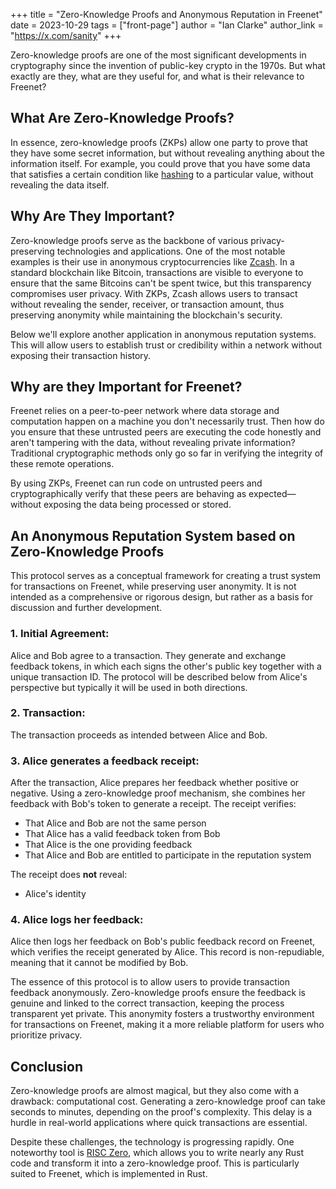 +++
title = "Zero-Knowledge Proofs and Anonymous Reputation in Freenet"
date = 2023-10-29
tags = ["front-page"]
author = "Ian Clarke"
author_link = "https://x.com/sanity"
+++

Zero-knowledge proofs are one of the most significant developments in cryptography since the
invention of public-key crypto in the 1970s. But what exactly are they, what are they useful for,
and what is their relevance to Freenet?

## What Are Zero-Knowledge Proofs?

In essence, zero-knowledge proofs (ZKPs) allow one party to prove that they have some secret
information, but without revealing anything about the information itself. For example, you could
prove that you have some data that satisfies a certain condition like
[hashing](https://en.wikipedia.org/wiki/Hash_function) to a particular value, without revealing the
data itself.

## Why Are They Important?

Zero-knowledge proofs serve as the backbone of various privacy-preserving technologies and
applications. One of the most notable examples is their use in anonymous cryptocurrencies like
[Zcash](https://z.cash/). In a standard blockchain like Bitcoin, transactions are visible to
everyone to ensure that the same Bitcoins can't be spent twice, but this transparency compromises
user privacy. With ZKPs, Zcash allows users to transact without revealing the sender, receiver, or
transaction amount, thus preserving anonymity while maintaining the blockchain's security.

Below we'll explore another application in anonymous reputation systems. This will allow users to
establish trust or credibility within a network without exposing their transaction history.

## Why are they Important for Freenet?

Freenet relies on a peer-to-peer network where data storage and computation happen on a machine you
don't necessarily trust. Then how do you ensure that these untrusted peers are executing the code
honestly and aren't tampering with the data, without revealing private information? Traditional
cryptographic methods only go so far in verifying the integrity of these remote operations.

By using ZKPs, Freenet can run code on untrusted peers and cryptographically verify that these peers
are behaving as expected—without exposing the data being processed or stored.

## An Anonymous Reputation System based on Zero-Knowledge Proofs

This protocol serves as a conceptual framework for creating a trust system for transactions on
Freenet, while preserving user anonymity. It is not intended as a comprehensive or rigorous design,
but rather as a basis for discussion and further development.

### 1. Initial Agreement:

Alice and Bob agree to a transaction. They generate and exchange feedback tokens, in which each
signs the other's public key together with a unique transaction ID. The protocol will be described
below from Alice's perspective but typically it will be used in both directions.

### 2. Transaction:

The transaction proceeds as intended between Alice and Bob.

### 3. Alice generates a feedback receipt:

After the transaction, Alice prepares her feedback whether positive or negative. Using a
zero-knowledge proof mechanism, she combines her feedback with Bob's token to generate a receipt.
The receipt verifies:

- That Alice and Bob are not the same person
- That Alice has a valid feedback token from Bob
- That Alice is the one providing feedback
- That Alice and Bob are entitled to participate in the reputation system

The receipt does **not** reveal:

- Alice's identity

### 4. Alice logs her feedback:

Alice then logs her feedback on Bob's public feedback record on Freenet, which verifies the receipt
generated by Alice. This record is non-repudiable, meaning that it cannot be modified by Bob.

The essence of this protocol is to allow users to provide transaction feedback anonymously.
Zero-knowledge proofs ensure the feedback is genuine and linked to the correct transaction, keeping
the process transparent yet private. This anonymity fosters a trustworthy environment for
transactions on Freenet, making it a more reliable platform for users who prioritize privacy.

## Conclusion

Zero-knowledge proofs are almost magical, but they also come with a drawback: computational cost.
Generating a zero-knowledge proof can take seconds to minutes, depending on the proof's complexity.
This delay is a hurdle in real-world applications where quick transactions are essential.

Despite these challenges, the technology is progressing rapidly. One noteworthy tool is
[RISC Zero](https://www.risczero.com/), which allows you to write nearly any Rust code and transform
it into a zero-knowledge proof. This is particularly suited to Freenet, which is implemented in
Rust.
